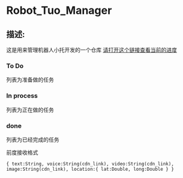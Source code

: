 # Robot_Tuo_Manager

## 描述:
这是用来管理机器人小托开发的一个仓库
[请打开这个链接查看当前的进度](https://github.com/zz373609/Robot_Tuo_Manager/projects/1)

### To Do
列表为准备做的任务

### In process
列表为正在做的任务

### done 
列表为已经完成的任务


前度接收格式

`{
 text:String,
 voice:String(cdn_link),
 video:String(cdn_link),
 image:String(cdn_link),
 location:{
  lat:Double,
  long:Double
 }
}`
